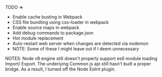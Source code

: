 TODO => 
- Enable cache busting in Webpack
- CSS file bundling using css-loader in webpack
- Enable source maps in webpack
- Add debug commands to package.json
- Hot module replacement
- Auto-restart web server when changes are detected via nodemon
- NOTE: Some of these I might leave out if I deem unnecessary  



NOTES: 
Node v8 engine still doesn't properly support es6 module loading Import/ Export.  The underlying Common js api still hasn't built a proper bridge.  As a result, I turned off the Node Eslint plugin. 
 
